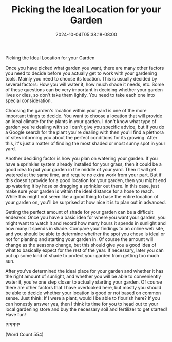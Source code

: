 ﻿---
title: "Picking the Ideal Location for your Garden"
date: 2024-10-04T05:38:18-08:00
description: "Gardening Tips for Web Success"
featured_image: "/images/Gardening.jpg"
tags: ["Gardening"]
---

Picking the Ideal Location for your Garden

Once you have picked what garden you want, there are many other factors
you need to decide before you actually get to work with your gardening
tools. Mainly you need to choose its location. This is usually decided by
several factors: How you will water it, how much shade it needs, etc. Some
of these questions can be very important in deciding whether your garden
lives or dies, so don't take them lightly. You need to take each one into
special consideration.

Choosing the garden's location within your yard is one of the more
important things to decide. You want to choose a location that will
provide an ideal climate for the plants in your garden. I don't know what
type of garden you're dealing with so I can't give you specific advice,
but if you do a Google search for the plant you're dealing with then
you'll find a plethora of sites informing you about the perfect conditions
for its growing. After this, it's just a matter of finding the most shaded
or most sunny spot in your yard.

Another deciding factor is how you plan on watering your garden. If you
have a sprinkler system already installed for your grass, then it could be
a good idea to put your garden in the middle of your yard. Then it will
get watered at the same time, and require no extra work from your part.
But if this doesn't provide for a good location for your garden, then you
might end up watering it by hose or dragging a sprinkler out there. In
this case, just make sure your garden is within the ideal distance for a
hose to reach. While this might not seem like a good thing to base the
entire location of your garden on, you'll be surprised at how nice it is
to plan out in advanced.

Getting the perfect amount of shade for your garden can be a difficult
endeavor. Once you have a basic idea for where you want your garden, you
might want to watch it and record how many hours it spends in sunlight and
how many it spends in shade. Compare your findings to an online web site,
and you should be able to determine whether the spot you chose is ideal or
not for planting and starting your garden in. Of course the amount will
change as the seasons change, but this should give you a good idea of what
to basically expect for the rest of the year. If necessary, later you can
put up some kind of shade to protect your garden from getting too much sun.

After you've determined the ideal place for your garden and whether it has
the right amount of sunlight, and whether you will be able to conveniently
water it, you're one step closer to actually starting your garden. Of
course there are other factors that I have overlooked here, but mostly you
should be able to decide whether your location is good or not based on
common sense. Just think: If I were a plant, would I be able to flourish
here? If you can honestly answer yes, then I think its time for you to
head out to your local gardening store and buy the necessary soil and
fertilizer to get started! Have fun!

PPPPP

(Word Count 554)
